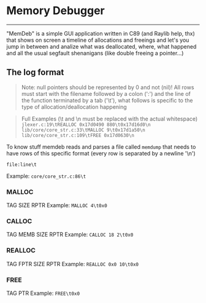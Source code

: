 # Memory Debugger

---

"MemDeb" is a simple GUI application written in C89 (and Raylib help, thx)
that shows on screen a timeline of allocations and freeings and let's you
jump in between and analize what was deallocated, where, what happened and
all the usual segfault shenanigans (like double freeing a pointer...)

## The log format

> Note: null pointers should be represented by 0 and not (nil)!
>   All rows must start with the filename followed by a colon (':')
>   and the line of the function terminated by a tab ('\t'), what follows is
>   specific to the type of allocation/deallocation happening

> Full Examples (\t and \n must be replaced with the actual whitespace)
>   `jlexer.c:19\tREALLOC 0x17d0490 880\t0x17d16d0\n`
>   `lib/core/core_str.c:33\tMALLOC 9\t0x17d1a50\n`
>   `lib/core/core_str.c:109\tFREE 0x17d0630\n`

To know stuff memdeb reads and parses a file called `memdump` that needs to
have rows of this specific format (every row is separated by a newline '\n')

`file:line\t`

Example: `core/core_str.c:86\t`

### MALLOC

TAG SIZE RPTR
Example: `MALLOC 4\t0x0`

### CALLOC

TAG MEMB SIZE RPTR
Example: `CALLOC 18 2\t0x0`

### REALLOC

TAG FPTR SIZE RPTR
Example: `REALLOC 0x0 10\t0x0`

### FREE

TAG PTR
Example: `FREE\t0x0`


